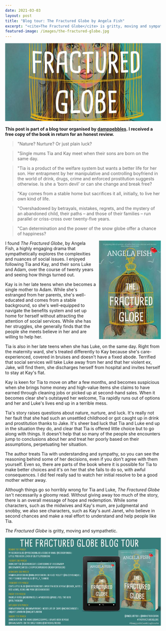 ```yaml
---
date: 2021-03-03
layout: post
title: "Blog tour: The Fractured Globe by Angela Fish"
excerpt: "<cite>The Fractured Globe</cite> is gritty, moving and sympathetic."
featured-image: /images/the-fractured-globe.jpg
---
```


![The Fractured Globe](/images/the-fractured-globe.jpg)

**This post is part of a blog tour organised by [damppebbles](https://damppebbles.com/). I received a free copy of the book in return for an honest review.**

> "Nature? Nurture? Or just plain luck?

> "Single mums Tia and Kay meet when their sons are born on the same day.

> "Tia is a product of the welfare system but wants a better life for her son. Her entrapment by her manipulative and controlling boyfriend in the world of drink, drugs, crime and enforced prostitution suggests otherwise. Is she a ‘born devil’ or can she change and break free?

> "Kay comes from a stable home but sacrifices it all, initially, to live her own kind of life.

> "Overshadowed by betrayals, mistakes, regrets, and the mystery of an abandoned child, their paths – and those of their families – run parallel or criss-cross over twenty-five years.

> "Can determination and the power of the snow globe offer a chance of happiness?

<img src="/images/the-fractured-globe-200.jpg" alt="The Fractured Globe" style="float: right; margin-bottom: 10px; margin-left: 10px;">

I found <cite>The Fractured Globe</cite>, by Angela Fish, a highly engaging drama that sympathetically explores the complexities and nuances of social issues. I enjoyed following Tia and Kay, and their sons Luke and Adam, over the course of twenty years and seeing how things turned out.

Kay is in her late teens when she becomes a single mother to Adam. While she's estranged from her parents, she's well-educated and comes from a stable background, so she's well-equipped to navigate the benefits system and set up home for herself without attracting the attention of social services. While she has her struggles, she generally finds that the people she meets believe in her and are willing to help her.

Tia is also in her late teens when she has Luke, on the same day. Right from the maternity ward, she's treated differently to Kay because she's care-experienced, covered in bruises and doesn't have a fixed abode. Terrified that social services will take Luke away from her and that her violent ex, Jake, will find them, she discharges herself from hospital and invites herself to stay at Kay's flat.

Kay is keen for Tia to move on after a few months, and becomes suspicious when she brings home money and high-value items she claims to have earned through cleaning jobs or picked up at second-hand sales. When it becomes clear she's outstayed her welcome, Tia rapidly runs out of options and her and Luke's lives end up in a terrible mess.

Tia's story raises questions about nature, nurture, and luck. It's really not her fault that she had such an unsettled childhood or got caught up in drink and prostitution thanks to Jake. It's sheer bad luck that Tia and Luke end up in the situation they do, and clear that Tia is offered little choice but to go along with things. It doesn't help that so many of the people she encounters jump to conclusions about her and treat her poorly based on their assumptions, perpetuating her situation.

The author treats Tia with understanding and sympathy, so you can see the reasoning behind some of her decisions, even if you don't agree with them yourself. Even so, there are parts of the book where it is possible for Tia to make better choices and it's on her that she fails to do so, with awful consequences. I did feel really sad to watch her initial resolve to be a good mother wither away.

Although things go so horribly wrong for Tia and Luke, <cite>The Fractured Globe</cite> isn't necessarily a gloomy read. Without giving away too much of the story, there is an overall message of hope and redemption. While some characters, such as the midwives and Kay's mum, are judgmental and snobby, we also see characters, such as Kay's aunt Janet, who believe in second chances and make a real effort to understand and help people like Tia.

<cite>The Fractured Globe</cite> is gritty, moving and sympathetic.

![The Fractured Globe blog tour banner](/images/the-fractured-globe-banner.jpg)
